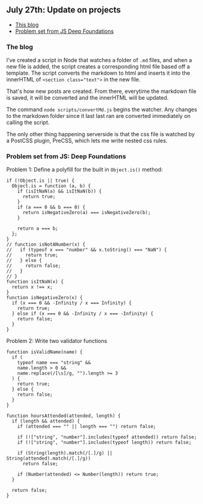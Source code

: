 ## July 27th: Update on projects

- [This blog](https://github.com/DonaldBrower/DonaldBrower.github.io/blob/gh-pages/scripts/convertMd.js)
- [Problem set from JS Deep Foundations](#)

### The blog

I've created a script in Node that watches a folder of `.md` files, and when a new file is added, the script creates a corresponding html file based off a template. The script converts the markdown to html and inserts it into the innerHTML of `<section class="text">` in the new file. 

That's how new posts are created. From there, everytime the markdown file is saved, it will be converted and the innerHTML will be updated.

The command `node scripts/convertMd.js` begins the watcher. Any changes to the markdown folder since it last last ran are converted immediately on calling the script.

The only other thing happening serverside is that the css file is watched by a PostCSS plugin, PreCSS, which lets me write nested css rules.

### Problem set from JS: Deep Foundations

Problem 1: Define a polyfill for the built in `Object.is()` method:

```
if (!Object.is || true) {
  Object.is = function (a, b) {
    if (isItNaN(a) && isItNaN(b)) {
      return true;
    }
    if (a === 0 && b === 0) {
      return isNegativeZero(a) === isNegativeZero(b);
    }

    return a === b;
  };
}
// function isNotANumber(x) {
//   if (typeof x === "number" && x.toString() === "NaN") {
//     return true;
//   } else {
//     return false;
//   }
// }
function isItNaN(x) {
  return x !== x;
}
function isNegativeZero(x) {
  if (x === 0 && -Infinity / x === Infinity) {
    return true;
  } else if (x === 0 && -Infinity / x === -Infinity) {
    return false;
  }
}
```

Problem 2: Write two validator functions

```
function isValidName(name) {
  if (
    typeof name === "string" &&
    name.length > 0 &&
    name.replace(/[\s]/g, "").length >= 3
  ) {
    return true;
  } else {
    return false;
  }
}

function hoursAttended(attended, length) {
  if (length && attended) {
    if (attended === "" || length === "") return false;

    if (!["string", "number"].includes(typeof attended)) return false;
    if (!["string", "number"].includes(typeof length)) return false;

    if (String(length).match(/[.]/g) || String(attended).match(/[.]/g))
      return false;

    if (Number(attended) <= Number(length)) return true;
  }

  return false;
}
```

